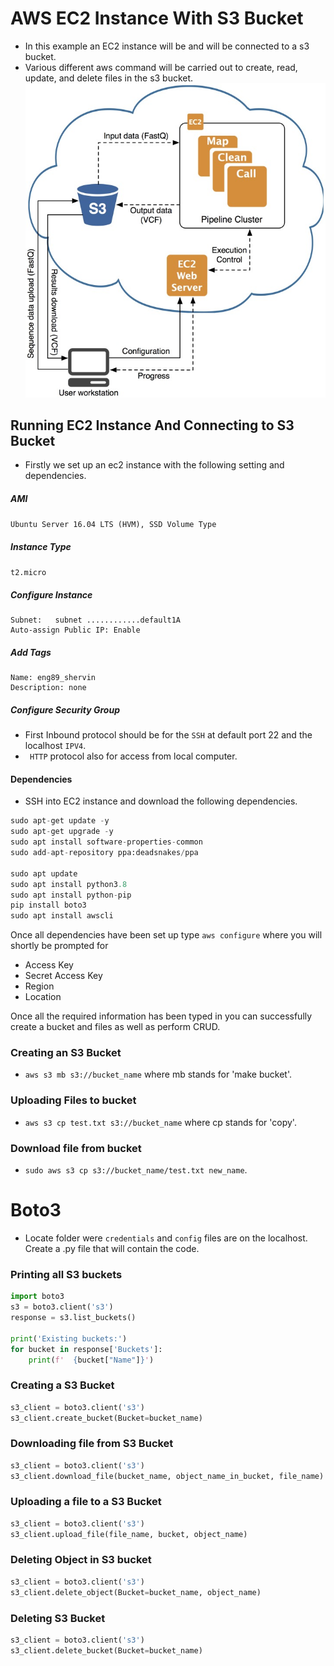 # AWS EC2 Instance With S3 Bucket

- In this example an EC2 instance will be and will be connected to a s3 bucket.
- Various different aws command will be carried out to create, read, update, and delete files in the s3 bucket.
![alt text](ec2.png)
## Running EC2 Instance And Connecting to S3 Bucket
- Firstly we set up an ec2 instance with the following setting and dependencies.
##### AMI
`Ubuntu Server 16.04 LTS (HVM), SSD Volume Type`
##### Instance Type
`t2.micro`
##### Configure Instance 
```
Subnet:   subnet ............default1A
Auto-assign Public IP: Enable
```
##### Add Tags
``` 
Name: eng89_shervin
Description: none 
```
##### Configure Security Group 
- First Inbound protocol should be for the `SSH` at default port 22 and the localhost `IPV4`.
- ` HTTP` protocol also for access from local computer.

#### Dependencies
- SSH into EC2 instance and download the following dependencies.
```python
sudo apt-get update -y
sudo apt-get upgrade -y
sudo apt install software-properties-common
sudo add-apt-repository ppa:deadsnakes/ppa

sudo apt update
sudo apt install python3.8
sudo apt install python-pip
pip install boto3
sudo apt install awscli
```

Once all dependencies have been set up type `aws configure` where you will shortly be prompted for
- Access Key
- Secret Access Key
- Region
- Location

Once all the required information has been typed in you can successfully create a bucket and files as well as perform CRUD.

### Creating an S3 Bucket
- `aws s3 mb s3://bucket_name` where mb stands for 'make bucket'.
### Uploading Files to bucket
- `aws s3 cp test.txt s3://bucket_name` where cp stands for 'copy'.
### Download file from bucket
- `sudo aws s3 cp s3://bucket_name/test.txt new_name`.

# Boto3 

- Locate folder were `credentials` and `config` files are on the localhost. Create a .py file that will contain the code.

### Printing all S3 buckets
```python
import boto3
s3 = boto3.client('s3')
response = s3.list_buckets()

print('Existing buckets:')
for bucket in response['Buckets']:
    print(f'  {bucket["Name"]}')
```

### Creating a S3 Bucket
```python
s3_client = boto3.client('s3')
s3_client.create_bucket(Bucket=bucket_name)
```

### Downloading file from S3 Bucket
```python
s3_client = boto3.client('s3')
s3_client.download_file(bucket_name, object_name_in_bucket, file_name)
```

### Uploading a file to a S3 Bucket 
```python
s3_client = boto3.client('s3')
s3_client.upload_file(file_name, bucket, object_name)
```

### Deleting Object in S3 bucket

```python
s3_client = boto3.client('s3')
s3_client.delete_object(Bucket=bucket_name, object_name)
```

### Deleting S3 Bucket 
```python
s3_client = boto3.client('s3')
s3_client.delete_bucket(Bucket=bucket_name)
```